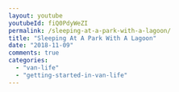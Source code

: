 ```yaml
---
layout: youtube
youtubeId: fiQ0PdyWeZI
permalink: /sleeping-at-a-park-with-a-lagoon/
title: "Sleeping At A Park With A Lagoon"
date: "2018-11-09"
comments: true
categories: 
  - "van-life"
  - "getting-started-in-van-life"
---
```


